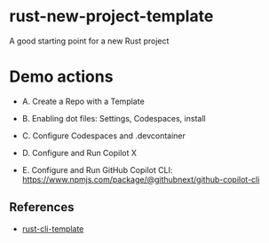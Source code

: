 # rust-new-project-template
A good starting point for a new Rust project

# Demo actions
- A. Create a Repo with a Template

- B. Enabling dot files: Settings, Codespaces, install

- C. Configure Codespaces and .devcontainer

- D. Configure and Run Copilot X

- E. Configure and Run GitHub Copilot CLI: https://www.npmjs.com/package/@githubnext/github-copilot-cli

## References

* [rust-cli-template](https://github.com/kbknapp/rust-cli-template)
